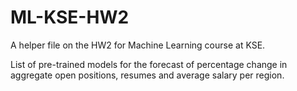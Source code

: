 # ML-KSE-HW2

A helper file on the HW2 for Machine Learning course at KSE.

List of pre-trained models for the forecast of percentage change in aggregate open positions, resumes and average salary per region.

